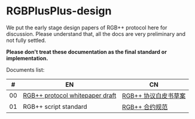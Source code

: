 # RGBPlusPlus-design

We put the early stage design papers of RGB++ protocol here for discussion. Please understand that, all the docs are very preliminary and not fully settled. 

**Please don't treat these documentation as the final standard or implementation.**

Documents list:

| # | EN | CN |
| -- | -- | -- |
| 00 | [RGB++ protocol whitepaper draft](./docs/light-paper-en.md) | [RGB++ 协议白皮书草案](./docs/light-paper-cn.md) |
| 01 | RGB++ script standard | [RGB++ 合约规范](./docs/lockscript-design-prd-cn.md) |